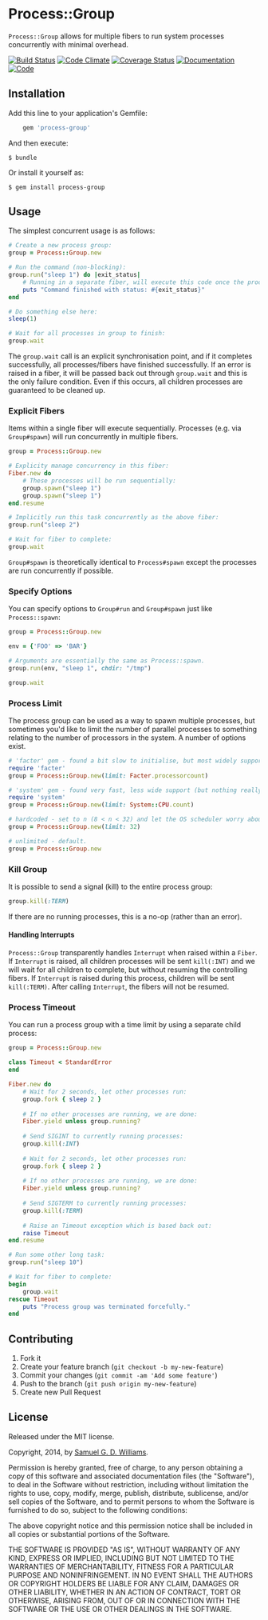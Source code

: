 # Process::Group

`Process::Group` allows for multiple fibers to run system processes concurrently with minimal overhead.

[![Build Status](https://secure.travis-ci.org/ioquatix/process-group.svg)](http://travis-ci.org/ioquatix/process-group)
[![Code Climate](https://codeclimate.com/github/ioquatix/process-group.svg)](https://codeclimate.com/github/ioquatix/process-group)
[![Coverage Status](https://coveralls.io/repos/ioquatix/process-group/badge.svg)](https://coveralls.io/r/ioquatix/process-group)
[![Documentation](http://img.shields.io/badge/yard-docs-blue.svg)](http://www.rubydoc.info/gems/process-group)
[![Code](http://img.shields.io/badge/github-code-blue.svg)](https://github.com/ioquatix/process-group)

## Installation

Add this line to your application's Gemfile:

```ruby
    gem 'process-group'
```

And then execute:

    $ bundle

Or install it yourself as:

    $ gem install process-group

## Usage

The simplest concurrent usage is as follows:

```ruby
# Create a new process group:
group = Process::Group.new

# Run the command (non-blocking):
group.run("sleep 1") do |exit_status|
	# Running in a separate fiber, will execute this code once the process completes:
	puts "Command finished with status: #{exit_status}"
end

# Do something else here:
sleep(1)

# Wait for all processes in group to finish:
group.wait
```

The `group.wait` call is an explicit synchronisation point, and if it completes successfully, all processes/fibers have finished successfully. If an error is raised in a fiber, it will be passed back out through `group.wait` and this is the only failure condition. Even if this occurs, all children processes are guaranteed to be cleaned up.

### Explicit Fibers

Items within a single fiber will execute sequentially. Processes (e.g. via `Group#spawn`) will run concurrently in multiple fibers.

```ruby
group = Process::Group.new

# Explicity manage concurrency in this fiber:
Fiber.new do
	# These processes will be run sequentially:
	group.spawn("sleep 1")
	group.spawn("sleep 1")
end.resume

# Implicitly run this task concurrently as the above fiber:
group.run("sleep 2")

# Wait for fiber to complete:
group.wait
```

`Group#spawn` is theoretically identical to `Process#spawn` except the processes are run concurrently if possible.

### Specify Options

You can specify options to `Group#run` and `Group#spawn` just like `Process::spawn`:

```ruby
group = Process::Group.new

env = {'FOO' => 'BAR'}

# Arguments are essentially the same as Process::spawn.
group.run(env, "sleep 1", chdir: "/tmp")

group.wait
```

### Process Limit

The process group can be used as a way to spawn multiple processes, but sometimes you'd like to limit the number of parallel processes to something relating to the number of processors in the system. A number of options exist.

```ruby
# 'facter' gem - found a bit slow to initialise, but most widely supported.
require 'facter'
group = Process::Group.new(limit: Facter.processorcount)

# 'system' gem - found very fast, less wide support (but nothing really important).
require 'system'
group = Process::Group.new(limit: System::CPU.count)

# hardcoded - set to n (8 < n < 32) and let the OS scheduler worry about it.
group = Process::Group.new(limit: 32)

# unlimited - default.
group = Process::Group.new
```

### Kill Group

It is possible to send a signal (kill) to the entire process group:

```ruby
group.kill(:TERM)
```

If there are no running processes, this is a no-op (rather than an error).

#### Handling Interrupts

`Process::Group` transparently handles `Interrupt` when raised within a `Fiber`. If `Interrupt` is raised, all children processes will be sent `kill(:INT)` and we will wait for all children to complete, but without resuming the controlling fibers. If `Interrupt` is raised during this process, children will be sent `kill(:TERM)`. After calling `Interrupt`, the fibers will not be resumed.

### Process Timeout

You can run a process group with a time limit by using a separate child process:

```ruby
group = Process::Group.new

class Timeout < StandardError
end

Fiber.new do
	# Wait for 2 seconds, let other processes run:
	group.fork { sleep 2 }
	
	# If no other processes are running, we are done:
	Fiber.yield unless group.running?
	
	# Send SIGINT to currently running processes:
	group.kill(:INT)
	
	# Wait for 2 seconds, let other processes run:
	group.fork { sleep 2 }
	
	# If no other processes are running, we are done:
	Fiber.yield unless group.running?
	
	# Send SIGTERM to currently running processes:
	group.kill(:TERM)
	
	# Raise an Timeout exception which is based back out:
	raise Timeout
end.resume

# Run some other long task:
group.run("sleep 10")

# Wait for fiber to complete:
begin
	group.wait
rescue Timeout
	puts "Process group was terminated forcefully."
end
```

## Contributing

1. Fork it
2. Create your feature branch (`git checkout -b my-new-feature`)
3. Commit your changes (`git commit -am 'Add some feature'`)
4. Push to the branch (`git push origin my-new-feature`)
5. Create new Pull Request

## License

Released under the MIT license.

Copyright, 2014, by [Samuel G. D. Williams](http://www.codeotaku.com/samuel-williams).

Permission is hereby granted, free of charge, to any person obtaining a copy
of this software and associated documentation files (the "Software"), to deal
in the Software without restriction, including without limitation the rights
to use, copy, modify, merge, publish, distribute, sublicense, and/or sell
copies of the Software, and to permit persons to whom the Software is
furnished to do so, subject to the following conditions:

The above copyright notice and this permission notice shall be included in
all copies or substantial portions of the Software.

THE SOFTWARE IS PROVIDED "AS IS", WITHOUT WARRANTY OF ANY KIND, EXPRESS OR
IMPLIED, INCLUDING BUT NOT LIMITED TO THE WARRANTIES OF MERCHANTABILITY,
FITNESS FOR A PARTICULAR PURPOSE AND NONINFRINGEMENT. IN NO EVENT SHALL THE
AUTHORS OR COPYRIGHT HOLDERS BE LIABLE FOR ANY CLAIM, DAMAGES OR OTHER
LIABILITY, WHETHER IN AN ACTION OF CONTRACT, TORT OR OTHERWISE, ARISING FROM,
OUT OF OR IN CONNECTION WITH THE SOFTWARE OR THE USE OR OTHER DEALINGS IN
THE SOFTWARE.

